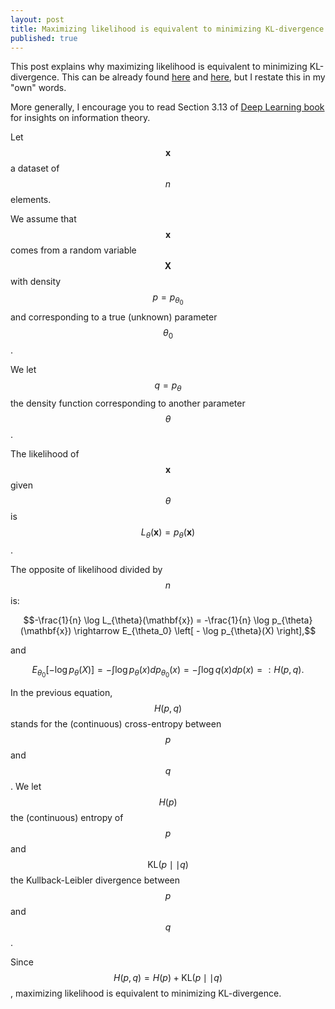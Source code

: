 ```yaml
---
layout: post
title: Maximizing likelihood is equivalent to minimizing KL-divergence
published: true
---
```

<script src="https://cdn.mathjax.org/mathjax/latest/MathJax.js?config=TeX-AMS-MML_HTMLorMML" type="text/javascript"></script>

This post explains why maximizing likelihood is equivalent to minimizing KL-divergence.
This can be already found [here](https://wiseodd.github.io/techblog/2017/01/26/kl-mle/) and [here](http://thirdorderscientist.org/homoclinic-orbit/2013/4/1/maximum-likelihood-and-entropy), but I restate this in my "own" words.

More generally, I encourage you to read Section 3.13 of [Deep Learning book](https://www.deeplearningbook.org/contents/prob.html) for insights on information theory.

Let $$\mathbf{x}$$ a dataset of $$n$$ elements.

We assume that $$\mathbf{x}$$ comes from a random variable $$\mathbf{X}$$ with density $$p = p_{\theta_0}$$ and corresponding to a true (unknown) parameter $$\theta_0$$.

We let $$q = p_{\theta}$$ the density function corresponding to another parameter $$\theta$$.

The likelihood of $$\mathbf{x}$$ given $$\theta$$ is $$L_{\theta}(\mathbf{x}) = p_{\theta}(\mathbf{x})$$.

The opposite of likelihood divided by $$n$$ is:

$$-\frac{1}{n} \log L_{\theta}(\mathbf{x}) = -\frac{1}{n} \log p_{\theta}(\mathbf{x}) 
\rightarrow E_{\theta_0} \left[ - \log p_{\theta}(X) \right],$$

and 

$$ E_{\theta_0} \left[ - \log p_{\theta}(X) \right] = - \int \log p_{\theta}(x) dp_{\theta_0}(x) = - \int \log q(x) dp(x) =: H(p, q).$$

In the previous equation, $$H(p, q)$$ stands for the (continuous) cross-entropy between $$p$$ and $$q$$.
We let $$H(p)$$ the (continuous) entropy of $$p$$ and $$\text{KL}(p \mid \mid q)$$ the Kullback-Leibler divergence between $$p$$ and $$q$$.

Since $$H(p, q) = H(p) + \text{KL}(p \mid \mid q)$$,
maximizing likelihood is equivalent to minimizing KL-divergence.
